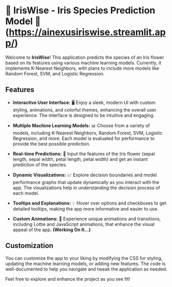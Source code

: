 # 🌼 IrisWise - Iris Species Prediction Model 🌺 (https://ainexusiriswise.streamlit.app/)

Welcome to **IrisWise**! This application predicts the species of an Iris flower based on its features using various machine learning models. Currently, it implements K-Nearest Neighbors, with plans to include more models like Random Forest, SVM, and Logistic Regression.

## Features

- **Interactive User Interface:** 🖥️ Enjoy a sleek, modern UI with custom styling, animations, and colorful themes, enhancing the overall user experience. The interface is designed to be intuitive and engaging.

- **Multiple Machine Learning Models:** 📊 Choose from a variety of models, including K-Nearest Neighbors, Random Forest, SVM, Logistic Regression, and more. Each model is evaluated for performance to provide the best possible prediction.

- **Real-time Predictions:** 🌸 Input the features of the Iris flower (sepal length, sepal width, petal length, petal width) and get an instant prediction of the species.

- **Dynamic Visualizations:** 📈 Explore decision boundaries and model performance graphs that update dynamically as you interact with the app. The visualizations help in understanding the decision process of each model.

- **Tooltips and Explanations:** 💡 Hover over options and checkboxes to get detailed tooltips, making the app more informative and easier to use.

- **Custom Animations:** 🎨 Experience unique animations and transitions, including Lottie and JavaScript animations, that enhance the visual appeal of the app. **(Working On It...)**

## Customization

You can customize the app to your liking by modifying the CSS for styling, updating the machine learning models, or adding new features. The code is well-documented to help you navigate and tweak the application as needed.

Feel free to explore and enhance the project as you see fit!
